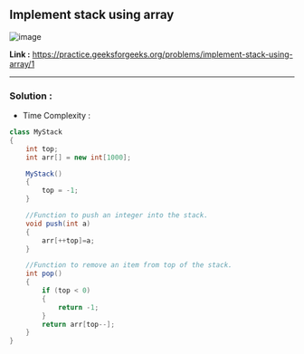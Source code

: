 ## Implement stack using array

![image](https://user-images.githubusercontent.com/23376002/198820214-4fceb7db-ca51-494f-a4e4-e46757b83cd0.png)

**Link :** https://practice.geeksforgeeks.org/problems/implement-stack-using-array/1

--------------------------------------------------------------------------------------------------------------------------------------------------------


### Solution :

- Time Complexity :


```java
class MyStack
{
    int top;
    int arr[] = new int[1000];

    MyStack()
    {
        top = -1;
    }

    //Function to push an integer into the stack.
    void push(int a)
    {
        arr[++top]=a;
    } 

    //Function to remove an item from top of the stack.
    int pop()
    {
        if (top < 0)
        {
            return -1;
        }
        return arr[top--];
    }
}

```



